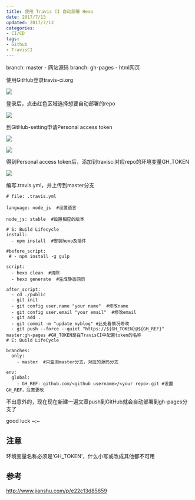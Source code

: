 ```yaml
---
title: 使用 Travis CI 自动部署 Hexo
date: 2017/7/13
updated: 2017/7/13
categories:
- CI/CD
tags:
- Github
- TravisCI
---
```

branch: master   - 网站源码
branch: gh-pages - html网页

使用GitHub登录travis-ci.org

![](https://ws2.sinaimg.cn/large/006tKfTcgy1fjgqumntn0j30us0gk78k.jpg)

登录后，点击红色区域选择想要自动部署的repo

![](https://ws1.sinaimg.cn/large/006tKfTcgy1fjgqv5rt8aj30rm0ew400.jpg)

到GitHub-setting申请Personal access token

![](https://ws3.sinaimg.cn/large/006tKfTcgy1fjgqw6gokoj30r70iemzi.jpg)

![](https://ws4.sinaimg.cn/large/006tKfTcgy1fjgqxcwx9cj30ss0j2tcx.jpg)

得到Personal access token后，添加到travisci对应repo的环境变量GH_TOKEN

![](https://ws3.sinaimg.cn/large/006tKfTcgy1fjgqy82w12j310b0hejt9.jpg)

<!-- more -->

编写.travis.yml，并上传到master分支
```
# file: .travis.yml

language: node_js  #设置语言

node_js: stable  #设置相应的版本

# S: Build Lifecycle
install:
  - npm install  #安装hexo及插件

#before_script:
 # - npm install -g gulp

script:
  - hexo clean  #清除
  - hexo generate  #生成静态网页

after_script:
  - cd ./public
  - git init
  - git config user.name "your name"  #修改name
  - git config user.email "your email"  #修改email
  - git add .
  - git commit -m "update myblog" #此处看情况修改
  - git push --force --quiet "https://${GH_TOKEN}@${GH_REF}" master:gh-pages #GH_TOKEN是在TravisCI中配置token的名称
# E: Build LifeCycle

branches:
  only:
    - master  #只监测master分支，对应的源码分支

env:
  global:
    - GH_REF: github.com/<github username>/<your repo>.git #设置GH_REF，注意更改
```

不出意外的，现在现在新建一遍文章push到GitHub就会自动部署到gh-pages分支了

good luck ~:~

## 注意
环境变量名称必须是‘GH_TOKEN’，什么小写或改成其他都不可用

## 参考
http://www.jianshu.com/p/e22c13d85659